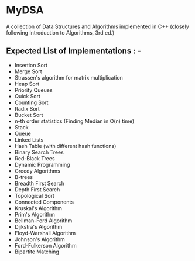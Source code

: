 # MyDSA
A collection of Data Structures and Algorithms implemented in C++ (closely following Introduction to Algorithms, 3rd ed.)

## Expected List of Implementations : - 
* Insertion Sort
* Merge Sort
* Strassen's algorithm for matrix multiplication
* Heap Sort
* Priority Queues
* Quick Sort 
* Counting Sort
* Radix Sort
* Bucket Sort
* n-th order statistics (Finding Median in O(n) time)
* Stack
* Queue
* Linked Lists 
* Hash Table (with different hash functions)
* Binary Search Trees
* Red-Black Trees
* Dynamic Programming 
* Greedy Algorithms
* B-trees
* Breadth First Search 
* Depth First Search
* Topological Sort
* Connected Components 
* Kruskal's Algorithm
* Prim's Algorithm
* Bellman-Ford Algorithm
* Dijkstra's Algorithm
* Floyd-Warshall Algorithm
* Johnson's Algorithm
* Ford-Fulkerson Algorithm
* Bipartite Matching
